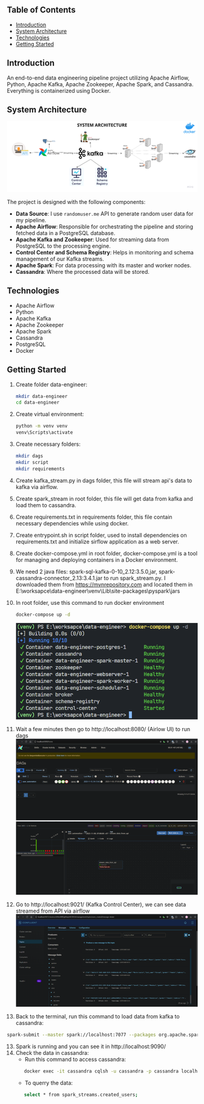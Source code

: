 ## Table of Contents
- [Introduction](#introduction)
- [System Architecture](#system-architecture)
- [Technologies](#technologies)
- [Getting Started](#getting-started)

## Introduction
An end-to-end data engineering pipeline project utilizing Apache Airflow, Python, Apache Kafka, Apache Zookeeper, Apache Spark, and Cassandra. Everything is containerized using Docker.


## System Architecture
![System Architecture](https://github.com/NQP27/data-engineer-project/blob/main/images/system_architecture.png)

The project is designed with the following components:

- **Data Source**: I use `randomuser.me` API to generate random user data for my pipeline.
- **Apache Airflow**: Responsible for orchestrating the pipeline and storing fetched data in a PostgreSQL database.
- **Apache Kafka and Zookeeper**: Used for streaming data from PostgreSQL to the processing engine.
- **Control Center and Schema Registry**: Helps in monitoring and schema management of our Kafka streams.
- **Apache Spark**: For data processing with its master and worker nodes.
- **Cassandra**: Where the processed data will be stored.

## Technologies

- Apache Airflow
- Python
- Apache Kafka
- Apache Zookeeper
- Apache Spark
- Cassandra
- PostgreSQL
- Docker

## Getting Started

1. Create folder data-engineer:
    ```bash
    mkdir data-engineer
    cd data-engineer
    ```

2. Create virtual environment:
    ```bash
    python -m venv venv
    venv\Scripts\activate
    ```

3. Create necessary folders:
    ```bash
    mkdir dags
    mkdir script
    mkdir requirements
    ```
4. Create kafka_stream.py in dags folder, this file will stream api's data to kafka via airflow.
5. Create spark_stream in root folder, this file will get data from kafka and load them to cassandra.
6. Create requirements.txt in requirements folder, this file contain necessary dependencies while using docker. 
7. Create entrypoint.sh in script folder, used to install dependencies on requirements.txt and initialize sirflow application as a web server.
8. Create docker-compose.yml in root folder, docker-compose.yml is a tool for managing and deploying containers in a Docker environment.
9. We need 2 java files: spark-sql-kafka-0-10_2.12:3.5.0,jar, spark-cassandra-connector_2.13:3.4.1.jar to run spark_stream.py. I downloaded them from https://mvnrepository.com and located them in E:\worksapce\data-engineer\venv\Lib\site-packages\pyspark\jars
10. In root folder, use this command to run docker environment
    ```bash
    docker-compose up -d
    ```
    ![Run Docker](https://github.com/NQP27/data-engineer-project/blob/main/images/docker-compose-up.png)
11. Wait a few minutes then go to http://localhost:8080/ (Airlow UI) to run dags
      ![Airflow UI](https://github.com/NQP27/data-engineer-project/blob/main/images/airflow-ui.png)
      ![Airflow run Dags](https://github.com/NQP27/data-engineer-project/blob/main/images/airflow-run.png)
12. Go to http://localhost:9021/ (Kafka Control Center), we can see data streamed from API via airflow
      ![DKafka Control Center](https://github.com/NQP27/data-engineer-project/blob/main/images/control-center.png)
13. Back to the terminal, run this command to load data from kafka to cassandra:
   ```bash
   spark-submit --master spark://localhost:7077 --packages org.apache.spark:spark-sql-kafka-0-10_2.12:3.5.0,com.datastax.spark:spark-cassandra-connector_2.13:3.4.1 spark_stream.py
   ```
13. Spark is running and you can see it in http://localhost:9090/    
14. Check the data in cassandra: 
    - Run this command to access cassandra:
    ```bash
       docker exec -it cassandra cqlsh -u cassandra -p cassandra localhost 9042
    ```
    - To querry the data:
    ```bash
       select * from spark_streams.created_users;
    ```

                                                


    
